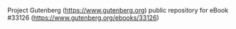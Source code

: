 Project Gutenberg (https://www.gutenberg.org) public repository for eBook #33126 (https://www.gutenberg.org/ebooks/33126)
